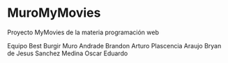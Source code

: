 # MuroMyMovies
Proyecto MyMovies de la materia programación web

Equipo Best Burgir
Muro Andrade Brandon Arturo
Plascencia Araujo Bryan de Jesus
Sanchez Medina Oscar Eduardo
